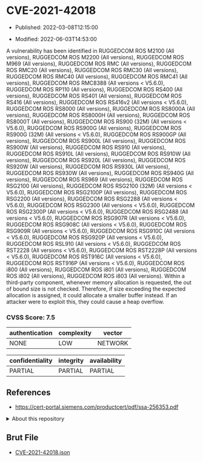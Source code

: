 # CVE-2021-42018

- Published: 2022-03-08T12:15:00

- Modified: 2022-06-03T14:53:00

A vulnerability has been identified in RUGGEDCOM ROS M2100 (All versions), RUGGEDCOM ROS M2200 (All versions), RUGGEDCOM ROS M969 (All versions), RUGGEDCOM ROS RMC (All versions), RUGGEDCOM ROS RMC20 (All versions), RUGGEDCOM ROS RMC30 (All versions), RUGGEDCOM ROS RMC40 (All versions), RUGGEDCOM ROS RMC41 (All versions), RUGGEDCOM ROS RMC8388 (All versions < V5.6.0), RUGGEDCOM ROS RP110 (All versions), RUGGEDCOM ROS RS400 (All versions), RUGGEDCOM ROS RS401 (All versions), RUGGEDCOM ROS RS416 (All versions), RUGGEDCOM ROS RS416v2 (All versions < V5.6.0), RUGGEDCOM ROS RS8000 (All versions), RUGGEDCOM ROS RS8000A (All versions), RUGGEDCOM ROS RS8000H (All versions), RUGGEDCOM ROS RS8000T (All versions), RUGGEDCOM ROS RS900 (32M) (All versions < V5.6.0), RUGGEDCOM ROS RS900G (All versions), RUGGEDCOM ROS RS900G (32M) (All versions < V5.6.0), RUGGEDCOM ROS RS900GP (All versions), RUGGEDCOM ROS RS900L (All versions), RUGGEDCOM ROS RS900W (All versions), RUGGEDCOM ROS RS910 (All versions), RUGGEDCOM ROS RS910L (All versions), RUGGEDCOM ROS RS910W (All versions), RUGGEDCOM ROS RS920L (All versions), RUGGEDCOM ROS RS920W (All versions), RUGGEDCOM ROS RS930L (All versions), RUGGEDCOM ROS RS930W (All versions), RUGGEDCOM ROS RS940G (All versions), RUGGEDCOM ROS RS969 (All versions), RUGGEDCOM ROS RSG2100 (All versions), RUGGEDCOM ROS RSG2100 (32M) (All versions < V5.6.0), RUGGEDCOM ROS RSG2100P (All versions), RUGGEDCOM ROS RSG2200 (All versions), RUGGEDCOM ROS RSG2288 (All versions < V5.6.0), RUGGEDCOM ROS RSG2300 (All versions < V5.6.0), RUGGEDCOM ROS RSG2300P (All versions < V5.6.0), RUGGEDCOM ROS RSG2488 (All versions < V5.6.0), RUGGEDCOM ROS RSG907R (All versions < V5.6.0), RUGGEDCOM ROS RSG908C (All versions < V5.6.0), RUGGEDCOM ROS RSG909R (All versions < V5.6.0), RUGGEDCOM ROS RSG910C (All versions < V5.6.0), RUGGEDCOM ROS RSG920P (All versions < V5.6.0), RUGGEDCOM ROS RSL910 (All versions < V5.6.0), RUGGEDCOM ROS RST2228 (All versions < V5.6.0), RUGGEDCOM ROS RST2228P (All versions < V5.6.0), RUGGEDCOM ROS RST916C (All versions < V5.6.0), RUGGEDCOM ROS RST916P (All versions < V5.6.0), RUGGEDCOM ROS i800 (All versions), RUGGEDCOM ROS i801 (All versions), RUGGEDCOM ROS i802 (All versions), RUGGEDCOM ROS i803 (All versions). Within a third-party component, whenever memory allocation is requested, the out of bound size is not checked. Therefore, if size exceeding the expected allocation is assigned, it could allocate a smaller buffer instead. If an attacker were to exploit this, they could cause a heap overflow.

### CVSS Score: **7.5**

| authentication | complexity | vector |
| --- | --- | --- |
| NONE | LOW | NETWORK |

| confidentiality | integrity | availability |
| --- | --- | --- |
| PARTIAL | PARTIAL | PARTIAL |

## References

* https://cert-portal.siemens.com/productcert/pdf/ssa-256353.pdf

<details>
<summary>About this repository</summary> 

  This repository is part of the project [Live Hack CVE](https://github.com/Live-Hack-CVE). Main website can be found [www.live-hack.org](https://www.live-hack.org) 
  
  Made by [Sn0wAlice](https://github.com/Sn0wAlice) for the people that care about security and need to have a feed of the latest CVEs. Hope you enjoy it, don't forget to star the repo and follow me on [Twitter](https://twitter.com/Sn0wAlice) and [Github](https://github.com/Sn0wAlice). And that is my [personnal website](https://www.alice-snow.me/)

  - [Home Page](https://github.com/Live-Hack-CVE)
  - [Framework](https://github.com/Live-Hack-CVE/cve-framework)
  - [CVE database](https://github.com/Live-Hack-CVE/full_database)
  - [Changelog](https://github.com/Live-Hack-CVE/Changelog)
</details>

## Brut File

* [CVE-2021-42018.json](https://raw.githubusercontent.com/Live-Hack-CVE/full_database/main/cves/2021/CVE-2021-42018.json)

